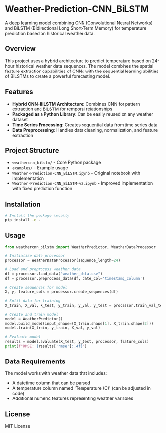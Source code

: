 # Weather-Prediction-CNN_BiLSTM

A deep learning model combining CNN (Convolutional Neural Networks) and BiLSTM (Bidirectional Long Short-Term Memory) for temperature prediction based on historical weather data.

## Overview

This project uses a hybrid architecture to predict temperature based on 24-hour historical weather data sequences. The model combines the spatial feature extraction capabilities of CNNs with the sequential learning abilities of BiLSTMs to create a powerful forecasting model.

## Features

- **Hybrid CNN-BiLSTM Architecture**: Combines CNN for pattern extraction and BiLSTM for temporal relationships
- **Packaged as a Python Library**: Can be easily reused on any weather dataset
- **Time Series Processing**: Creates sequential data from time series data
- **Data Preprocessing**: Handles data cleaning, normalization, and feature extraction

## Project Structure

- `weathercnn_bilstm/` - Core Python package
- `examples/` - Example usage
- `Weather-Prediction-CNN_BiLSTM.ipynb` - Original notebook with implementation
- `Weather-Prediction-CNN_BiLSTM-v2.ipynb` - Improved implementation with fixed prediction function

## Installation

```bash
# Install the package locally
pip install -e .
```

## Usage

```python
from weathercnn_bilstm import WeatherPredictor, WeatherDataProcessor

# Initialize data processor
processor = WeatherDataProcessor(sequence_length=24)

# Load and preprocess weather data
df = processor.load_data("weather_data.csv")
df = processor.preprocess_data(df, date_col='timestamp_column')

# Create sequences for model
X, y, feature_cols = processor.create_sequences(df)

# Split data for training
X_train, X_val, X_test, y_train, y_val, y_test = processor.train_val_test_split(X, y)

# Create and train model
model = WeatherPredictor()
model.build_model(input_shape=(X_train.shape[1], X_train.shape[2]))
model.train(X_train, y_train, X_val, y_val)

# Evaluate model
results = model.evaluate(X_test, y_test, processor, feature_cols)
print(f"RMSE: {results['rmse']:.4f}")
```

## Data Requirements

The model works with weather data that includes:
- A datetime column that can be parsed
- A temperature column named 'Temperature (C)' (can be adjusted in code)
- Additional numeric features representing weather variables

## License

MIT License